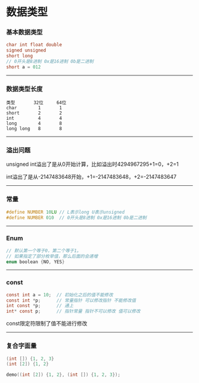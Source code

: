 # 数据类型

### 基本数据类型

```c
char int float double
signed unsigned
short long
// 0开头是8进制 0x是16进制 0b是二进制
short a = 012			
```

-----

### 数据类型长度

```
类型       32位     64位
char        1       1
short       2	    2
int         4       4
long        4       8
long long   8       8
```

------

### 溢出问题

unsigned int溢出了是从0开始计算，比如溢出时4294967295+1=0，+2=1

int溢出了是从-2147483648开始，+1=-2147483648，+2=-2147483647

------

### 常量

```c
#define NUMBER 10LU // L表示long U表示unsigned
#define NUMBER 010  // 0开头是8进制 0x是16进制 0b是二进制
```

------

### Enum

```c
// 默认第一个等于0，第二个等于1。
// 如果指定了部分枚举值，那么后面的会递增
enum boolean {NO, YES}
```

------

### const

```c
const int a = 10;  // 初始化之后的值不能修改
const int *p;	   // 常量指针 可以修改指针 不能修改值
int const *p;	   // 通上
int* const p;      // 指针常量 指针不可以修改 值可以修改
```

const限定符限制了值不能进行修改

------

### 复合字面量

```c
(int []) {1, 2, 3}
(int [2]) {1, 2}

demo((int [2]) {1, 2}, (int []) {1, 2, 3});
```